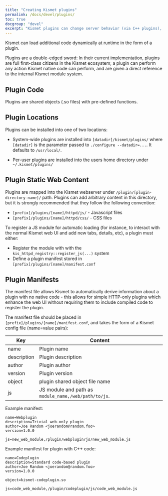 ```yaml
---
title: "Creating Kismet plugins"
permalink: /docs/devel/plugins/
toc: true
docgroup: "devel"
excerpt: "Kismet plugins can change server behavior (via C++ plugins), interface behavior (via Javascript), or both"
---
```

Kismet can load additional code dynamically at runtime in the form of a plugin.

Plugins are a double-edged sword: In their current implementation, plugins are full first-class citizens in the Kismet ecosystem;  a plugin can perform any action Kismet native code can perform, and are given a direct reference to the internal Kismet module system.

## Plugin Code

Plugins are shared objects (.so files) with pre-defined functions.


## Plugin Locations

Plugins can be installed into one of two locations:

* System-wide plugins are installed into `[datadir]/kismet/plugins/` where `[datadir]` is the parameter passed to `./configure --datadir=...`.  It defaults to `/usr/local/`.

* Per-user plugins are installed into the users home directory under `~/.kismet/plugins/`


## Plugin Static Web Content

Plugins are mapped into the Kismet webserver under `/plugin/[plugin-directory-name]/` path.  Plugins can add arbitrary content in this directory, but it is strongly recommended that they follow the following convention:

* `[prefix]/plugins/[name]/httpd/js/` - Javascript files
* `[prefix]/plugins/[name]/httpd/css/` - CSS files

To register a JS module for automatic loading (for instance, to interact with the normal Kismet web UI and add new tabs, details, etc), a plugin must either:

* Register the module with with the `kis_httpd_registry::register_js(...)` system
* Define a plugin manifest stored in `[prefix]/plugins/[name]/manifest.conf`

## Plugin Manifests

The manifest file allows Kismet to automatically derive information about a plugin with no native code - this allows for simple HTTP-only plugins which enhance the web UI without requiring them to include compiled code to register the plugin.

The manifest file should be placed in `[prefix]/plugins/[name]/manifest.conf`, and takes the form of a Kismet config file (name=value pairs):

| Key | Content |
| ---- | ------- |
| name | Plugin name |
| description | Plugin description |
| author | Plugin author |
| version | Plugin version |
| object | plugin shared object file name |
| js | JS module and path as `module_name,/web/path/to/js`.|

Example manifest:
```
name=Webplugin
description=Trivial web-only plugin
author=Joe Random <joerandom@random.foo>
version=1.0.0

js=new_web_module,/plugin/webplugin/js/new_web_module.js
```

Example manifest for plugin with C++ code:
```
name=Codeplugin
description=Standard code-based plugin
author=Joe Random <joerandom@random.foo>
version=1.0.0

object=kismet-codeplugin.so

js=code_web_module,/plugin/codeplugin/js/code_web_module.js
```

